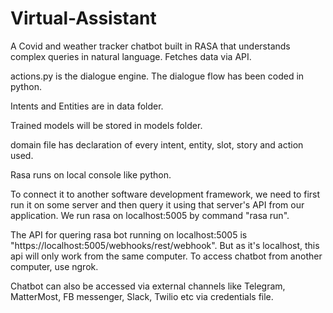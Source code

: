 # Virtual-Assistant
A Covid and weather tracker chatbot built in RASA that understands complex queries in natural language. Fetches data via API.

actions.py is the dialogue engine. The dialogue flow has been coded in python.

Intents and Entities are in data folder.

Trained models will be stored in models folder.

domain file has declaration of every intent, entity, slot, story and action used.

Rasa runs on local console like python.

To connect it to another software development framework, we need to first run it on some server and then query it using that server's API from our application.
We run rasa on localhost:5005 by command "rasa run".

The API for quering rasa bot running on localhost:5005 is "https://localhost:5005/webhooks/rest/webhook". But as it's localhost, this api will only work from the same computer. To
access chatbot from another computer, use ngrok.

Chatbot can also be accessed via external channels like Telegram, MatterMost, FB messenger, Slack, Twilio etc via credentials file.
